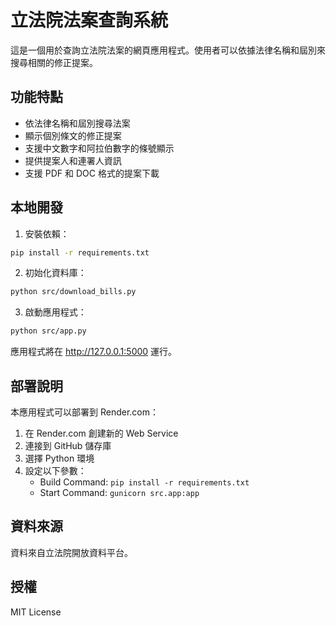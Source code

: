 # 立法院法案查詢系統

這是一個用於查詢立法院法案的網頁應用程式。使用者可以依據法律名稱和屆別來搜尋相關的修正提案。

## 功能特點

- 依法律名稱和屆別搜尋法案
- 顯示個別條文的修正提案
- 支援中文數字和阿拉伯數字的條號顯示
- 提供提案人和連署人資訊
- 支援 PDF 和 DOC 格式的提案下載

## 本地開發

1. 安裝依賴：
```bash
pip install -r requirements.txt
```

2. 初始化資料庫：
```bash
python src/download_bills.py
```

3. 啟動應用程式：
```bash
python src/app.py
```

應用程式將在 http://127.0.0.1:5000 運行。

## 部署說明

本應用程式可以部署到 Render.com：

1. 在 Render.com 創建新的 Web Service
2. 連接到 GitHub 儲存庫
3. 選擇 Python 環境
4. 設定以下參數：
   - Build Command: `pip install -r requirements.txt`
   - Start Command: `gunicorn src.app:app`

## 資料來源

資料來自立法院開放資料平台。

## 授權

MIT License 